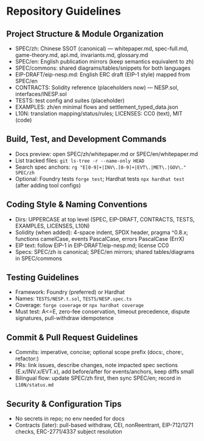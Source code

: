 # Repository Guidelines

## Project Structure & Module Organization
- SPEC/zh: Chinese SSOT (canonical) — whitepaper.md, spec-full.md, game-theory.md, api.md, invariants.md, glossary.md
- SPEC/en: English publication mirrors (keep semantics equivalent to zh)
- SPEC/commons: shared diagrams/tables/snippets for both languages
- EIP-DRAFT/eip-nesp.md: English ERC draft (EIP-1 style) mapped from SPEC/en
- CONTRACTS: Solidity reference (placeholders now) — NESP.sol, interfaces/INESP.sol
- TESTS: test config and suites (placeholder)
- EXAMPLES: zh/en minimal flows and settlement_typed_data.json
- L10N: translation mapping/status/rules; LICENSES: CC0 (text), MIT (code)

## Build, Test, and Development Commands
- Docs preview: open SPEC/zh/whitepaper.md or SPEC/en/whitepaper.md
- List tracked files: `git ls-tree -r --name-only HEAD`
- Search spec anchors: `rg "E[0-9]+|INV\.[0-9]+|EVT\.|MET\.|GOV\." SPEC/zh`
- Optional: Foundry tests `forge test`; Hardhat tests `npx hardhat test` (after adding tool configs)

## Coding Style & Naming Conventions
- Dirs: UPPERCASE at top level (SPEC, EIP-DRAFT, CONTRACTS, TESTS, EXAMPLES, LICENSES, L10N)
- Solidity (when added): 4-space indent, SPDX header, pragma ^0.8.x; functions camelCase, events PascalCase, errors PascalCase (ErrX)
- EIP text: follow EIP-1 in EIP-DRAFT/eip-nesp.md; license CC0
- Specs: SPEC/zh is canonical; SPEC/en mirrors; shared tables/diagrams in SPEC/commons

## Testing Guidelines
- Framework: Foundry (preferred) or Hardhat
- Names: `TESTS/NESP.t.sol`, `TESTS/NESP.spec.ts`
- Coverage: `forge coverage` or `npx hardhat coverage`
- Must test: A<=E, zero-fee conservation, timeout precedence, dispute signatures, pull-withdraw idempotence

## Commit & Pull Request Guidelines
- Commits: imperative, concise; optional scope prefix (docs:, chore:, refactor:)
- PRs: link issues, describe changes, note impacted spec sections (E.x/INV.x/EVT.x), add before/after for events/anchors, keep diffs small
- Bilingual flow: update SPEC/zh first, then sync SPEC/en; record in `L10N/status.md`

## Security & Configuration Tips
- No secrets in repo; no env needed for docs
- Contracts (later): pull-based withdraw, CEI, nonReentrant, EIP-712/1271 checks, ERC-2771/4337 subject resolution
